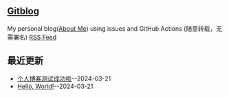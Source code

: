 ## [Gitblog](https://yihong0618.github.io/gitblog/)
My personal blog([About Me](https://github.com/yihong0618/gitblog/issues/282)) using issues and GitHub Actions (随意转载，无需署名)
[RSS Feed](https://raw.githubusercontent.com/flyfish321/gitblog/main/feed.xml)

## 最近更新
- [个人博客测试成功啦](https://github.com/flyfish321/gitblog/issues/2)--2024-03-21
- [Hello, World!](https://github.com/flyfish321/gitblog/issues/1)--2024-03-21
